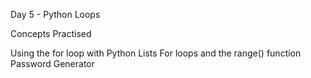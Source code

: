 Day 5 - Python Loops

Concepts Practised

Using the for loop with Python Lists
For loops and the range() function
Password Generator
